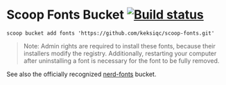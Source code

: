 # Scoop Fonts Bucket [![Build status](https://ci.appveyor.com/api/projects/status/yr5c1jxxkn7yeqdh?svg=true)](https://ci.appveyor.com/project/KnotUntied/scoop-fonts)

`scoop bucket add fonts 'https://github.com/keksiqc/scoop-fonts.git'`

> Note: Admin rights are required to install these fonts, because their installers modify the registry. Additionally, restarting your computer after uninstalling a font is necessary for the font to be fully removed.

See also the officially recognized [nerd-fonts](https://github.com/matthewjberger/scoop-nerd-fonts) bucket.
